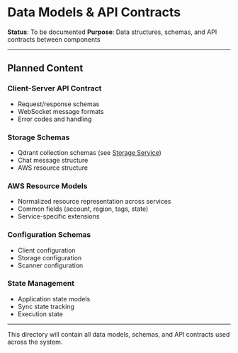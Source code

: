 # Data Models & API Contracts

**Status**: To be documented
**Purpose**: Data structures, schemas, and API contracts between components

---

## Planned Content

### Client-Server API Contract
- Request/response schemas
- WebSocket message formats
- Error codes and handling

### Storage Schemas
- Qdrant collection schemas (see [Storage Service](../04-services/storage-service/collections.md))
- Chat message structure
- AWS resource structure

### AWS Resource Models
- Normalized resource representation across services
- Common fields (account, region, tags, state)
- Service-specific extensions

### Configuration Schemas
- Client configuration
- Storage configuration
- Scanner configuration

### State Management
- Application state models
- Sync state tracking
- Execution state

---

This directory will contain all data models, schemas, and API contracts used across the system.